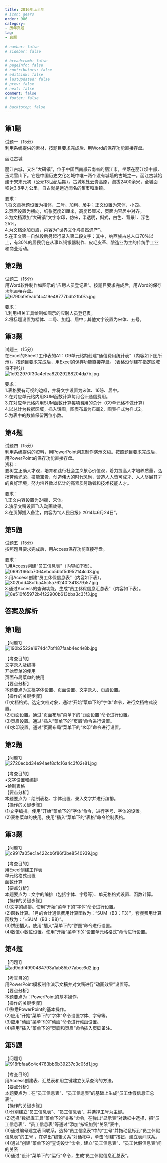 ```yaml
---  
title: 2016年上半年  
# icon: gears  
order: 986  
category:  
- 历年真题  
tag:  
- 真题  
  
# navbar: false  
# sidebar: false  
  
# breadcrumb: false  
# pageInfo: false  
# contributors: false  
# editLink: false  
# lastUpdated: false  
# prev: false  
# next: false  
comment: false  
# footer: false  
  
# backtotop: false  
---  
```

## 第1题 ##

试题一（15分）  
利用系统提供的素材，按题目要求完成后，用Word的保存功能直接存盘。  


丽江古城

丽江古城，又名“大研镇”，位于中国西南部云南省的丽江市，坐落在丽江坝中部，玉龙雪山下。它是中国历史文化名城中唯一两个没有城墙的古城之一。丽江古城始建于宋末元初（公元13世纪后期）。古城地处云贵高原，海拔2400余米，全城面积达3.8平方公里，自古就是远近闻名的集市和重镇。  
  
要求：  
1.将文章标题设置为楷体、二号、加粗、居中；正文设置为宋体、小四。  
2.页面设置为横向，纸张宽度21厘米，高度15厘米，页面内容居中对齐。  
3.为文档添加“大研镇”文字水印，仿宋，半透明，斜式，白色、背景1、深色25%。  
4.为文档添加页眉，内容为“世界文化与自然遗产”。  
5.在正文第一自然段后另起行录入第二段文字：其中，纳西族占总人口70%以上，有30%的居民仍在从事以铜银器制作、皮毛皮革、酿造业为主的传统手工业和商业活动。  


## 第2题 ##

试题二（15分）  
用Word软件制作如图示的“应聘人员登记表”。按题目要求完成后，用Word的保存功能直接存盘。  
![6790afefeabf4c419e48777bdb2fb07a.jpg][]  
  
要求：  
1.利用相关工具绘制如图示的应聘人员登记表。  
2.将标题设置为楷体、二号、加粗、居中；其他文字设置为宋体、五号。  


## 第3题 ##

试题三（15分）  
在Excel的Sheet1工作表的A1：G9单元格内创建“通信费用统计表”（内容如下图所示）。按题目要求完成后，用Excel的保存功能直接存盘。（表格没创建在指定区域将不得分）  
![1c922970f30a4efea82029288204da7b.jpg][]  
  
要求：  
1.表格要有可视的边框，并将文字设置为宋体、16磅、居中。  
2.在对应单元格内用SUM函数计算每月合计通信费用。  
3.在对应单元格内用SUM函数计算每项费用的总计（G9单元格不做计算）  
4.以总计为数据区域，插入饼图，图表布局为布局2，图表样式为样式2。  
5.为表中的数值保留两位小数。  


## 第4题 ##

试题四（15分）  
利用系统提供的资料，用PowerPoint创意制作演示文稿。按照题目要求完成后，用PowerPoint的保存功能直接存盘。  
资料：  
要树立正确人才观，培育和践行社会主义核心价值观，着力提高人才培养质量，弘扬劳动光荣、技能宝贵、创造伟大的时代风尚，营造人人皆可成才、人人尽展其才的良好环境，努力培养数以亿计的高素质劳动者和技术技能人才。  
  
要求：  
1.正文内容设置为24磅、宋体。  
2.演示文稿设置飞入动画效果。  
3.在页脚插入备注，内容为“《人民日报》2014年6月24日”。  


## 第5题 ##

试题五（15分）  
按照题目要求完成后，用Access保存功能直接存盘。  
  
要求：  
1.用Access创建“员工信息表”（内容如下表）。  
![0692f66cb7064ebcb5bbf5d952144cd3.jpg][]  
2.用Access创建“员工休假信息表”（内容如下表）。  
![302bdd48cfba45c5a76240f341879a57.jpg][]  
3.通过Access的查询功能，生成“员工休假信息汇总表”（内容如下表）。  
![8e510f65972b4f22900b613bba3c35f3.jpg][]  
  


## 答案及解析 ##

  



[6790afefeabf4c419e48777bdb2fb07a.jpg]: https://www.xkxxkx.cn/file/exam/software/信息处理技术员/案例/第2题/6790afefeabf4c419e48777bdb2fb07a.jpg
[1c922970f30a4efea82029288204da7b.jpg]: https://www.xkxxkx.cn/file/exam/software/信息处理技术员/案例/第3题/1c922970f30a4efea82029288204da7b.jpg
[0692f66cb7064ebcb5bbf5d952144cd3.jpg]: https://www.xkxxkx.cn/file/exam/software/信息处理技术员/案例/第5题/0692f66cb7064ebcb5bbf5d952144cd3.jpg
[302bdd48cfba45c5a76240f341879a57.jpg]: https://www.xkxxkx.cn/file/exam/software/信息处理技术员/案例/第5题/302bdd48cfba45c5a76240f341879a57.jpg
[8e510f65972b4f22900b613bba3c35f3.jpg]: https://www.xkxxkx.cn/file/exam/software/信息处理技术员/案例/第5题/8e510f65972b4f22900b613bba3c35f3.jpg
## 第1题 ##

【问题1】  
![190b2522e1974d47bf487faab4ec4e8b.jpg][]  
  
【考查目的】  
文字录入及编排  
开始菜单的使用  
页面布局菜单的使用  
【要点分析】  
本题要点为文档字体设置、页面设置、文字录入、页眉设置。  
【操作的关键步骤】  
(1)文档格式。选定文档对象，通过“开始”菜单下的“字体”命令，进行文档格式设置。  
(2)页面设置。通过“页面布局”菜单下的“页面设置“命令进行设置。  
(3)页眉设置。通过“插入”菜单下的“页眉”命令进行设置。  
(4)水印设置。通过“页面布局”菜单下的“水印”命令进行设置。  


## 第2题 ##

【问题1】  
![2720ecbd34e94aef8dfc16a4c3f02e81.jpg][]  
  
【考查目的】  
•文字设置和编排  
•绘制表格  
【要点分析】  
本题要点为：绘制表格、字体设置、录入文字并进行编排。  
【操作的关键步骤】  
(1)文字编排。使用“开始”菜单下的“字体”命令，进行字号、字体的设置。  
(2)表格菜单的使用。使用“插入”菜单下的“表格”命令绘制表格。  
  


## 第3题 ##

【问题1】  
![c9917a05ec1a422cb6f86f3be8540939.jpg][]  
  
【考査目的】  
用Excel创建工作表  
单元格格式设置  
函数计算  
【要点分析】  
本题要点为：文字的编排（包括字体、字号等）、单元格格式设置、函数计算。  
【操作的关键步骤】  
(1)文字的编排。使用“开始”菜单下的“字体”命令进行设置。  
(2)函数计算。1月的合计通信费用计算函数为：“SUM（B3：F3）”，套餐费用计算函数为：“=SUM（B3：B8）”。  
(3)饼图插入。使用“插入”菜单下的“饼图”命令进行设置。  
(4)数值小数位设置。使用“开始”菜单下的“设置单元格格式”命令进行设置。  


## 第4题 ##

【问题1】  
![ad9ddf4990484793a1ab85b77abcc6d2.jpg][]  
  
【考查目的】  
用PowerPoint模板制作演示文稿并对文稿进行“动画效果”设置等。  
【要点分析】  
本题要点为：PowerPoint的基本操作。  
【操作的关键步骤】  
(1)熟悉PowerPoint的基本操作。  
(2)应用“开始”菜单下的“字体”命令设置字体、字号等。  
(3)应用“动画”菜单下的“动画”命令进行动画设置。  
(4)应用“插入”菜单下的“页脚和页眉”命令插入页脚备注。  


## 第5题 ##

【问题1】  
![918fbfaa6c4c4763bb6b39237c3c06d1.jpg][]  
  
【考査目的】  
用Access创建表、汇总表和用主键建立关系查询的方法。  
【要点分析】  
本题要点为：在“员工信息表”、“员工信息表”的基础上生成“员工休假信息汇总表”。  
【操作的关键步骤】  
(1)分别建立“员工信息表”、“员工信息表”。并选择工号为主键。  
(2)选择“数据库工具”菜单下的“关系”命令，在弹出“显示表”对话框中选择，把“员工信息表”、“员工信息表”等通过“添加”按钮加到“关系”表中。  
(3)通过编号建立表间联系，选择“员工信息表”中的“工号”并拖动鼠标到“员工休假信息表”的工号 ，在弹出“编辑关系”对话框中，单击“创建”按钮，建立表间联系。  
(4)通过“创建”菜单下的“査询设计”命令，建立“员工信息表”、“员工休假信息表”间的关系  
(5)通过“设计”菜单下的“运行”命令，生成“员工休假信息汇总表”。  



[190b2522e1974d47bf487faab4ec4e8b.jpg]: https://www.xkxxkx.cn/file/exam/software/信息处理技术员/案例/第1题/190b2522e1974d47bf487faab4ec4e8b.jpg
[2720ecbd34e94aef8dfc16a4c3f02e81.jpg]: https://www.xkxxkx.cn/file/exam/software/信息处理技术员/案例/第2题/2720ecbd34e94aef8dfc16a4c3f02e81.jpg
[c9917a05ec1a422cb6f86f3be8540939.jpg]: https://www.xkxxkx.cn/file/exam/software/信息处理技术员/案例/第3题/c9917a05ec1a422cb6f86f3be8540939.jpg
[ad9ddf4990484793a1ab85b77abcc6d2.jpg]: https://www.xkxxkx.cn/file/exam/software/信息处理技术员/案例/第4题/ad9ddf4990484793a1ab85b77abcc6d2.jpg
[918fbfaa6c4c4763bb6b39237c3c06d1.jpg]: https://www.xkxxkx.cn/file/exam/software/信息处理技术员/案例/第5题/918fbfaa6c4c4763bb6b39237c3c06d1.jpg
